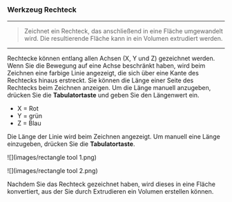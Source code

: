 

### Werkzeug Rechteck

---

> Zeichnet ein Rechteck, das anschließend in eine Fläche umgewandelt wird. Die resultierende Fläche kann in ein Volumen extrudiert werden.

---

Rechtecke können entlang allen Achsen (X, Y und Z) gezeichnet werden. Wenn Sie die Bewegung auf eine Achse beschränkt haben, wird beim Zeichnen eine farbige Linie angezeigt, die sich über eine Kante des Rechtecks hinaus erstreckt. Sie können die Länge einer Seite des Rechtecks beim Zeichnen anzeigen. Um die Länge manuell anzugeben, drücken Sie die **Tabulatortaste** und geben Sie den Längenwert ein.

* X = Rot
* Y = grün
* Z = Blau

Die Länge der Linie wird beim Zeichnen angezeigt. Um manuell eine Länge einzugeben, drücken Sie die **Tabulatortaste**.

![](images/rectangle tool 1.png)

![](images/rectangle tool 2.png)

Nachdem Sie das Rechteck gezeichnet haben, wird dieses in eine Fläche konvertiert, aus der Sie durch Extrudieren ein Volumen erstellen können.

